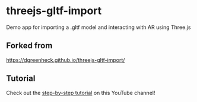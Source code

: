 # threejs-gltf-import

Demo app for importing a .gltf model and interacting with AR using Three.js

## Forked from

https://dgreenheck.github.io/threejs-gltf-import/

## Tutorial

Check out the [step-by-step tutorial](https://youtu.be/aOQuuotM-Ww) on this YouTube channel!
